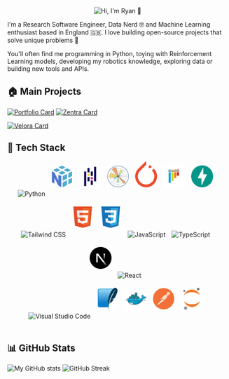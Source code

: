 <!-- https://codesandbox.io/p/sandbox/github-profile-nd4df7 -->
<p align="center">
  <img src="banner2.gif" alt="Hi, I'm Ryan 👋">
</p>

I'm a Research Software Engineer, Data Nerd 🤓 and Machine Learning enthusiast based in England :gb:. I love building open-source projects that solve unique problems 🤟

You'll often find me programming in Python, toying with Reinforcement Learning models, developing my robotics knowledge, exploring data or building new tools and APIs.

## 🏠 Main Projects

[![Portfolio Card](https://github-readme-stats.vercel.app/api/pin/?username=Achronus&repo=achronus.dev&bg_color=0D1117&text_color=8d96a0&title_color=4493f8&border_color=30363d)](https://github.com/Achronus/achronus.dev) [![Zentra Card](https://github-readme-stats.vercel.app/api/pin/?username=Achronus&repo=Zentra&bg_color=0D1117&text_color=8d96a0&title_color=4493f8&border_color=30363d)](https://github.com/Achronus/Zentra)

[![Velora Card](https://github-readme-stats.vercel.app/api/pin/?username=Achronus&repo=velora&bg_color=0D1117&text_color=8d96a0&title_color=4493f8&border_color=30363d)](https://github.com/Achronus/velora)


## 🚀 Tech Stack

<!-- https://techicons.dev/ -->
<div align="center">
	<img width="50" src="https://user-images.githubusercontent.com/25181517/183423507-c056a6f9-1ba8-4312-a350-19bcbc5a8697.png" alt="Python" title="Python" style="margin-right: 10px; margin-bottom: 20px;" />
	<img width="50" src="icons/numpy.svg" alt="Numpy" title="NumPy" style="margin-right: 10px; margin-bottom: 20px;" />
	<img width="50" src="icons/pandas.svg" alt="Pandas" title="Pandas" style="margin-right: 10px; margin-bottom: 20px;" />
	<img width="50" src="icons/matplotlib.svg" alt="Matplotlib" title="Matplotlib" style="margin-right: 10px; margin-bottom: 20px;" />
	<img width="50" src="icons/pytorch.svg" alt="PyTorch" title="PyTorch" style="margin-right: 10px; margin-bottom: 20px;" />
	<img width="50" src="icons/pytest.svg" alt="Pytest" title="pytest" style="margin-right: 10px; margin-bottom: 20px;" />
	<img width="50" src="icons/fastapi.svg" alt="fastapi" title="FastAPI" style="margin-right: 10px; margin-bottom: 20px;" />
</div>

<div align="center">
	<img width="50" src="https://user-images.githubusercontent.com/25181517/202896760-337261ed-ee92-4979-84c4-d4b829c7355d.png" alt="Tailwind CSS" title="Tailwind CSS" style="margin-right: 10px; margin-bottom: 20px;" />
	<img width="50" src="icons/html.svg" alt="HTML" title="HTML" style="margin-right: 10px; margin-bottom: 20px;" />
	<img width="50" src="icons/css.svg" alt="CSS" title="CSS" style="margin-right: 10px; margin-bottom: 20px;" />
	<img width="50" src="https://user-images.githubusercontent.com/25181517/117447155-6a868a00-af3d-11eb-9cfe-245df15c9f3f.png" alt="JavaScript" title="JavaScript" style="margin-right: 10px; margin-bottom: 20px;" />
	<img width="50" src="https://user-images.githubusercontent.com/25181517/183890598-19a0ac2d-e88a-4005-a8df-1ee36782fde1.png" alt="TypeScript" title="TypeScript" style="margin-right: 10px; margin-bottom: 20px;" />
	<img width="50" src="icons/nextjs.svg" alt="Next.js" title="Next.js" style="margin-right: 10px; margin-bottom: 20px;" />
	<img width="50" src="https://user-images.githubusercontent.com/25181517/183897015-94a058a6-b86e-4e42-a37f-bf92061753e5.png" alt="React" title="React" style="margin-right: 10px; margin-bottom: 20px;" />
</div>

<div align="center">
	<img width="50" src="https://user-images.githubusercontent.com/25181517/192108891-d86b6220-e232-423a-bf5f-90903e6887c3.png" alt="Visual Studio Code" title="Visual Studio Code" style="margin-right: 10px; margin-bottom: 20px;" />
	<img width="50" src="icons/sqlite.svg" alt="SQLite" title="SQLite" style="margin-right: 10px; margin-bottom: 20px;" />
	<img width="50" src="icons/docker.svg" alt="Docker" title="Docker" style="margin-right: 10px; margin-bottom: 20px;" />
	<img width="50" src="icons/postman.svg" alt="Postman" title="Postman" style="margin-right: 10px; margin-bottom: 20px;" />
	<img width="50" src="icons/jupyter.svg" alt="Jupyter" title="Jupyter" style="margin-right: 10px; margin-bottom: 20px;" />
</div>

## 📊 GitHub Stats

![My GitHub stats](https://github-readme-stats.vercel.app/api?username=Achronus&show_icons=true&theme=dracula&hide=contribs&rank_icon=github&hide_border=true&line_height=30) ![GitHub Streak](https://github-readme-streak-stats.herokuapp.com/?user=Achronus&theme=dracula&hide_border=true)
